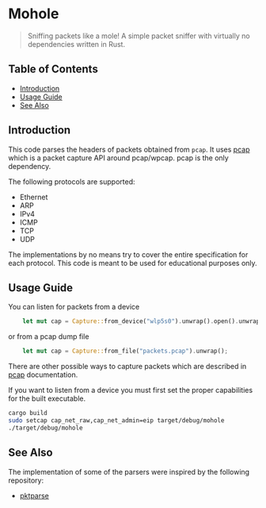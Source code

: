 # Mohole
> Sniffing packets like a mole! A simple packet sniffer with virtually no dependencies written in Rust.


## Table of Contents
- [Introduction](#Introduction)
- [Usage Guide](#Usage-Guide)
- [See Also](#see-also)

## Introduction
This code parses the headers of packets obtained from `pcap`. It uses [pcap](https://crates.io/crates/pcap) which is a packet capture API around pcap/wpcap. pcap is the only dependency.

The following protocols are supported:
* Ethernet
* ARP
* IPv4
* ICMP
* TCP
* UDP

The implementations by no means try to cover the entire specification for each protocol. This code is meant to be used for educational purposes only.

## Usage Guide
You can listen for packets from a device
```rust
    let mut cap = Capture::from_device("wlp5s0").unwrap().open().unwrap();
```
or from a pcap dump file
```rust
    let mut cap = Capture::from_file("packets.pcap").unwrap();
```
There are other possible ways to capture packets which are described in [pcap](https://crates.io/crates/pcap) documentation.

If you want to listen from a device you must first set the proper capabilities for the built executable.
```bash
cargo build
sudo setcap cap_net_raw,cap_net_admin=eip target/debug/mohole
./target/debug/mohole
```

## See Also
The implementation of some of the parsers were inspired by the following repository:
* [pktparse](https://github.com/bestouff/pktparse-rs)

